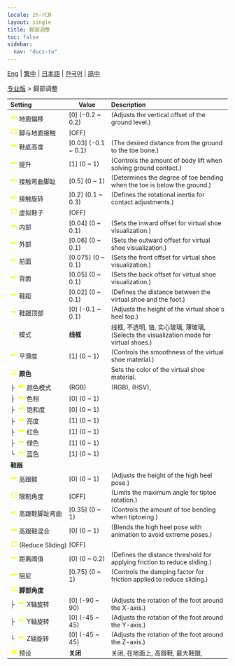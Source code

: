 ```yaml
---
locale: zh-rCN
layout: single
title: 脚部调整
toc: false
sidebar:
  nav: "docs-tw"
---
```

[Eng](/dancexr/menu/2025.4/actor/feet_adjustment) | [繁中](/tw/dancexr/menu/2025.4/actor/feet_adjustment) | [日本語](/jp/dancexr/menu/2025.4/actor/feet_adjustment) | [한국어](/kr/dancexr/menu/2025.4/actor/feet_adjustment) | [简中](/zh/dancexr/menu/2025.4/actor/feet_adjustment)

[专业版](../menu#专业版) > 脚部调整



| Setting | Value | Description |
| :--- | --- | :--- |
|<nobr> ![slider icon](/images/icon/ic_slider.png)  地面偏移</nobr>| [0] (-0.2 ~ 0.2) | (Adjusts the vertical offset of the ground level.)
|<nobr> ![check_off icon](/images/icon/ic_check_off.png)  脚与地面接触</nobr>| [OFF] | 
|<nobr> ![slider icon](/images/icon/ic_slider.png)  鞋底高度</nobr>| [0.03] (-0.1 ~ 0.1) | (The desired distance from the ground to the toe bone.)
|<nobr> ![slider icon](/images/icon/ic_slider.png)  提升</nobr>| [1] (0 ~ 1) | (Controls the amount of body lift when solving ground contact.)
|<nobr> ![slider icon](/images/icon/ic_slider.png)  接触弯曲脚趾</nobr>| [0.5] (0 ~ 1) | (Determines the degree of toe bending when the toe is below the ground.)
|<nobr> ![slider icon](/images/icon/ic_slider.png)  接触旋转</nobr>| [0.2] (0.1 ~ 0.3) | (Defines the rotational inertia for contact adjustments.)
|<nobr> ![check_off icon](/images/icon/ic_check_off.png)  虚拟鞋子</nobr>| [OFF] | 
|<nobr> ![slider icon](/images/icon/ic_slider.png)  内部</nobr>| [0.04] (0 ~ 0.1) | (Sets the inward offset for virtual shoe visualization.)
|<nobr> ![slider icon](/images/icon/ic_slider.png)  外部</nobr>| [0.06] (0 ~ 0.1) | (Sets the outward offset for virtual shoe visualization.)
|<nobr> ![slider icon](/images/icon/ic_slider.png)  前面</nobr>| [0.075] (0 ~ 0.1) | (Sets the front offset for virtual shoe visualization.)
|<nobr> ![slider icon](/images/icon/ic_slider.png)  背面</nobr>| [0.05] (0 ~ 0.1) | (Sets the back offset for virtual shoe visualization.)
|<nobr> ![slider icon](/images/icon/ic_slider.png)  鞋距</nobr>| [0.02] (0 ~ 0.1) | (Defines the distance between the virtual shoe and the foot.)
|<nobr> ![slider icon](/images/icon/ic_slider.png)  鞋跟顶部</nobr>| [0] (-0.1 ~ 0.1) | (Adjusts the height of the virtual shoe's heel top.)
|<nobr> ![chevron icon](/images/icon/ic_chevron.png)  模式</nobr>| **线框** | 线框, 不透明, 铬, 实心玻璃, 薄玻璃, <br/>(Selects the visualization mode for virtual shoes.) |
|<nobr> ![slider icon](/images/icon/ic_slider.png)  平滑度</nobr>| [1] (0 ~ 1) | (Controls the smoothness of the virtual shoe material.)
|<nobr> ![tune icon](/images/icon/ic_tune.png)  <b>颜色</b></nobr>| | Sets the color of the virtual shoe material.
|<nobr>├&nbsp; ![toggle_on icon](/images/icon/ic_toggle_on.png)  颜色模式</nobr>| (RGB) | (RGB), (HSV), 
|<nobr>├&nbsp; ![slider icon](/images/icon/ic_slider.png)  色相</nobr>| [0] (0 ~ 1) | 
|<nobr>├&nbsp; ![slider icon](/images/icon/ic_slider.png)  饱和度</nobr>| [0] (0 ~ 1) | 
|<nobr>├&nbsp; ![slider icon](/images/icon/ic_slider.png)  亮度</nobr>| [1] (0 ~ 1) | 
|<nobr>├&nbsp; ![slider icon](/images/icon/ic_slider.png)  红色</nobr>| [1] (0 ~ 1) | 
|<nobr>├&nbsp; ![slider icon](/images/icon/ic_slider.png)  绿色</nobr>| [1] (0 ~ 1) | 
|<nobr>└&nbsp; ![slider icon](/images/icon/ic_slider.png)  蓝色</nobr>| [1] (0 ~ 1) | 
|<nobr> <b>鞋跟</b></nobr>|| 
|<nobr> ![slider icon](/images/icon/ic_slider.png)  高跟鞋</nobr>| [0] (0 ~ 1) | (Adjusts the height of the high heel pose.)
|<nobr> ![check_off icon](/images/icon/ic_check_off.png)  限制角度</nobr>| [OFF] | (Limits the maximum angle for tiptoe rotation.)
|<nobr> ![slider icon](/images/icon/ic_slider.png)  高跟鞋脚趾弯曲</nobr>| [0.35] (0 ~ 1) | (Controls the amount of toe bending when tiptoeing.)
|<nobr> ![slider icon](/images/icon/ic_slider.png)  高跟鞋混合</nobr>| [0] (0 ~ 1) | (Blends the high heel pose with animation to avoid extreme poses.)
|<nobr> ![check_off icon](/images/icon/ic_check_off.png)  (Reduce Sliding)</nobr>| [OFF] | 
|<nobr> ![slider icon](/images/icon/ic_slider.png)  距离阈值</nobr>| [0] (0 ~ 0.2) | (Defines the distance threshold for applying friction to reduce sliding.)
|<nobr> ![slider icon](/images/icon/ic_slider.png)  阻尼</nobr>| [0.75] (0 ~ 1) | (Controls the damping factor for friction applied to reduce sliding.)
|<nobr> ![tune icon](/images/icon/ic_tune.png)  <b>脚部角度</b></nobr>| | 
|<nobr>├&nbsp; ![slider icon](/images/icon/ic_slider.png)  X轴旋转</nobr>| [0] (-90 ~ 90) | (Adjusts the rotation of the foot around the X-axis.)
|<nobr>├&nbsp; ![slider icon](/images/icon/ic_slider.png)  Y轴旋转</nobr>| [0] (-45 ~ 45) | (Adjusts the rotation of the foot around the Y-axis.)
|<nobr>└&nbsp; ![slider icon](/images/icon/ic_slider.png)  Z轴旋转</nobr>| [0] (-45 ~ 45) | (Adjusts the rotation of the foot around the Z-axis.)
|<nobr> ![list icon](/images/icon/ic_list.png)  预设</nobr>| **关闭** | 关闭, 在地面上, 高跟鞋, 最大鞋跟,  |
